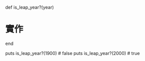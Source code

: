 def is_leap_year?(year)
  # 實作
end

puts is_leap_year?(1900)   # false
puts is_leap_year?(2000)   # true
